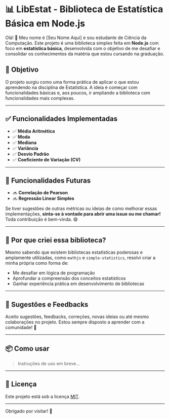 # 📊 LibEstat - Biblioteca de Estatística Básica em Node.js

Olá! 👋
Meu nome é [Seu Nome Aqui] e sou estudante de Ciência da Computação. Este projeto é uma biblioteca simples feita em **Node.js** com foco em **estatística básica**, desenvolvida com o objetivo de me desafiar e consolidar os conhecimentos da matéria que estou cursando na graduação.

## 🎯 Objetivo

O projeto surgiu como uma forma prática de aplicar o que estou aprendendo na disciplina de Estatística. A ideia é começar com funcionalidades básicas e, aos poucos, ir ampliando a biblioteca com funcionalidades mais complexas.

---

## ✅ Funcionalidades Implementadas

- ✅ **Média Aritmética**
- ✅ **Moda**
- ✅ **Mediana**
- ✅ **Variância**
- ✅ **Desvio Padrão**
- ✅ **Coeficiente de Variação (CV)**

---

## 🚀 Funcionalidades Futuras

- 🔜 **Correlação de Pearson**
- 🔜 **Regressão Linear Simples**

Se tiver sugestões de outras métricas ou ideias de como melhorar essas implementações, **sinta-se à vontade para abrir uma issue ou me chamar!** Toda contribuição é bem-vinda. 😄

---

## 🤝 Por que criei essa biblioteca?

Mesmo sabendo que existem bibliotecas estatísticas poderosas e amplamente utilizadas, como `mathjs` e `simple-statistics`, resolvi criar a minha própria como forma de:

- Me desafiar em lógica de programação
- Aprofundar a compreensão dos conceitos estatísticos
- Ganhar experiência prática em desenvolvimento de bibliotecas

---

## 💬 Sugestões e Feedbacks

Aceito sugestões, feedbacks, correções, novas ideias ou até mesmo colaborações no projeto. Estou sempre disposto a aprender com a comunidade! 🚀

---

## 📦 Como usar

> Instruções de uso em breve...

---

## 📘 Licença

Este projeto está sob a licença [MIT](LICENSE).

---

Obrigado por visitar! 🌟
